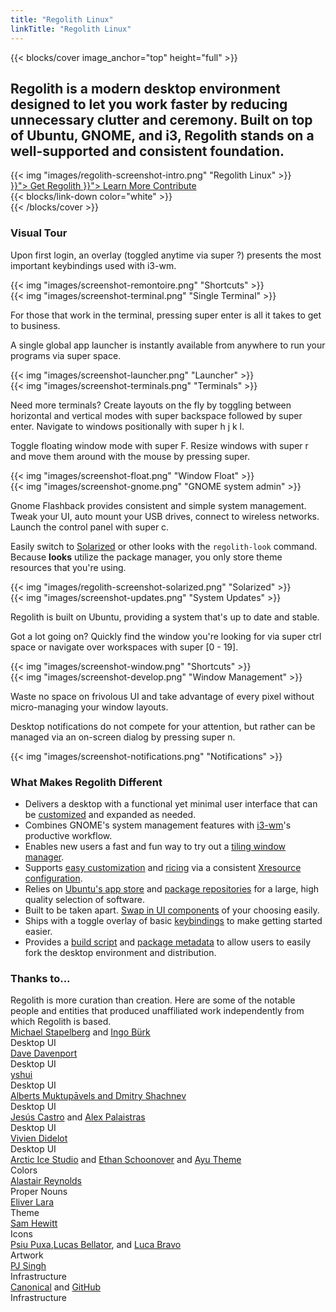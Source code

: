 ```yaml
---
title: "Regolith Linux"
linkTitle: "Regolith Linux"
---
```


{{< blocks/cover image_anchor="top" height="full" >}}

<h2 class="m-5">Regolith is a modern desktop environment designed to let you work faster by reducing unnecessary clutter and ceremony. Built on top of Ubuntu, GNOME, and i3, Regolith stands on a well-supported and consistent foundation.</h2>

<div class="row"> <div class="col-sm-8 mb-5">{{< img "images/regolith-screenshot-intro.png" "Regolith Linux" >}}</div>
  <div class="col-sm-4">
    <div class="mx-auto">
    <a class="btn btn-lg btn-secondary mr-3 mb-4 rounded-pill" href="{{< ref ">}}">
      Get Regolith <i class="fas fa-cloud-download-alt ml-2 "></i>
    </a>
    <a class="btn btn-lg btn-primary mr-3 mb-4" href="{{< ref ">}}">
      Learn More <i class="fas fa-book-reader ml-2"></i>
    </a>
    <a class="btn btn-lg btn-success mr-3 mb-4" href="https://opencollective.com/regolith/donate">
      Contribute <i class="fas fa-piggy-bank ml-2"></i>
    </a>
</div>
</div>
    <div class="mx-auto mt-5 pt-5">
      {{< blocks/link-down color="white" >}}
  </div>
{{< /blocks/cover >}}

<a name="td-block-1"><h3 class="text-center p-5" >Visual Tour</h3></a>

<div class="container mt-3">
  <div class="row pb-5">
    <div class="col-8 my-auto"><p>Upon first login, an overlay (toggled anytime via <span class="text-nowrap"><span class="badge badge-warning">super</span> <span class="badge badge-warning">?</span></span>) presents the most important keybindings used with i3-wm.</p></div>
    <div class="col-4 my-auto border rounded p-1">{{< img "images/screenshot-remontoire.png" "Shortcuts" >}}</div>
  </div>
  <div class="row pb-5">
    <div class="col-4 my-auto border rounded p-1">{{< img "images/screenshot-terminal.png" "Single Terminal" >}}</div>
    <div class="col-8 my-auto"><p>For those that work in the terminal, pressing <span class="text-nowrap"><span class="badge badge-warning">super</span> <span class="badge badge-warning">enter</span></span> is all it takes to get to business.</p></div>    
  </div>
  <div class="row pb-5">
    <div class="col-8 my-auto"><p>A single global app launcher is instantly available from anywhere to run your programs via <span class="text-nowrap"><span class="badge badge-warning">super</span> <span class="badge badge-warning">space</span></span>.</p></div>
    <div class="col-4 my-auto border rounded p-1">{{< img "images/screenshot-launcher.png" "Launcher" >}}</div>    
  </div>
  <div class="row pb-5">
    <div class="col-4 my-auto border rounded p-1">{{< img "images/screenshot-terminals.png" "Terminals" >}}</div>
    <div class="col-8 my-auto"><p>Need more terminals?  Create layouts on the fly by toggling between horizontal and vertical modes with <span class="text-nowrap"><span class="badge badge-warning">super</span> <span class="badge badge-warning">backspace</span></span> followed by <span class="text-nowrap"><span class="badge badge-warning">super</span> <span class="badge badge-warning">enter</span></span>.  Navigate to windows positionally with <span class="text-nowrap"><span class="badge badge-warning">super</span> <span class="badge badge-warning">h</span> <span class="badge badge-warning">j</span> <span class="badge badge-warning">k</span> <span class="badge badge-warning">l</span></span>.</p></div>    
  </div>
  <div class="row pb-5">
    <div class="col-8 my-auto"><p>Toggle floating window mode with <span class="text-nowrap"><span class="badge badge-warning">super</span> <span class="badge badge-warning">F</span></span>.  Resize windows with <span class="text-nowrap"><span class="badge badge-warning">super</span> <span class="badge badge-warning">r</span></span> and move them around with the mouse by pressing <span class="badge badge-warning">super</span>.</p></div>
    <div class="col-4 my-auto border rounded p-1">{{< img "images/screenshot-float.png" "Window Float" >}}</div>    
  </div>
  <div class="row pb-5">
    <div class="col-4 my-auto border rounded p-1">{{< img "images/screenshot-gnome.png" "GNOME system admin" >}}</div>
    <div class="col-8 my-auto"><p>Gnome Flashback provides consistent and simple system management. Tweak your UI, auto mount your USB drives, connect to wireless networks. Launch the control panel with <span class="text-nowrap"><span class="badge badge-warning">super</span> <span class="badge badge-warning">c</span></span>.</p></div>    
  </div>
  <div class="row pb-5">
    <div class="col-8 my-auto"><p>Easily switch to <a href="https://ethanschoonover.com/solarized">Solarized</a> or other looks with the <code>regolith-look</code> command. Because <b>looks</b> utilize the package manager, you only store theme resources that you're using.</p></div>
    <div class="col-4 my-auto border rounded p-1">{{< img "images/regolith-screenshot-solarized.png" "Solarized" >}}</div>    
  </div>
  <div class="row pb-5">
    <div class="col-4 my-auto border rounded p-1">{{< img "images/screenshot-updates.png" "System Updates" >}}</div>
    <div class="col-8 my-auto"><p>Regolith is built on Ubuntu, providing a system that's up to date and stable.</p></div>    
  </div>
  <div class="row pb-5">
    <div class="col-8 my-auto"><p>Got a lot going on?  Quickly find the window you're looking for via <span class="text-nowrap"><span class="badge badge-warning">super</span> <span class="badge badge-warning">ctrl</span> <span class="badge badge-warning">space</span></span> or navigate over workspaces with <span class="text-nowrap"><span class="badge badge-warning">super</span> <span class="badge badge-warning">[0 - 19]</span></span>.</p></div>
    <div class="col-4 my-auto border rounded p-1">{{< img "images/screenshot-window.png" "Shortcuts" >}}</div>    
  </div>
  <div class="row pb-5">
    <div class="col-4 my-auto border rounded p-1">{{< img "images/screenshot-develop.png" "Window Management" >}}</div>
    <div class="col-8 my-auto"><p>Waste no space on frivolous UI and take advantage of every pixel without micro-managing your window layouts.</p></div>    
  </div>
  <div class="row pb-5">
    <div class="col-8 my-auto"><p>Desktop notifications do not compete for your attention, but rather can be managed via an on-screen dialog by pressing <span class="text-nowrap"><span class="badge badge-warning">super</span> <span class="badge badge-warning">n</span></span>.</p></div>
    <div class="col-4 my-auto border rounded p-1">{{< img "images/screenshot-notifications.png" "Notifications" >}}</div>    
  </div>
</div>

<a name="td-block-2"><h3 class="text-center p-5" ><i class="fas fa-info-circle pr-3"></i>What Makes Regolith Different</h3></a>

<div class="container">
<ul>
<li>Delivers a desktop with a functional yet minimal user interface that can be <a href="docs/customize/">customized</a> and expanded as needed.</li>
<li>Combines GNOME's system management features with <a href="https://i3wm.org/">i3-wm</a>'s productive workflow.</li>
<li>Enables new users a fast and fun way to try out a <a href="https://opensource.com/article/18/8/i3-tiling-window-manager">tiling window manager</a>.</li>
<li>Supports <a href="https://github.com/regolith-linux/regolith-desktop/wiki/Customize">easy customization</a> and <a href="https://www.reddit.com/r/unixporn">ricing</a> via a consistent <a href="https://github.com/regolith-linux/regolith-styles/blob/master/Xresources/root">Xresource configuration</a>.</li>
<li>Relies on <a href="https://snapcraft.io/store">Ubuntu's app store</a> and <a href="https://packages.ubuntu.com/">package repositories</a> for a large, high quality selection of software.</li>
<li>Built to be taken apart. <a href="docs/customize/components/">Swap in UI components</a> of your choosing easily.</li>
<li>Ships with a toggle overlay of basic <a href="docs/reference/keybindings/">keybindings</a> to make getting started easier.</li>
<li>Provides a <a href="https://github.com/regolith-linux/regolith-builder/blob/master/build.sh">build script</a> and <a href="https://github.com/regolith-linux/regolith-builder/blob/master/package-model-R1.3.json">package metadata</a> to allow users to easily fork the desktop environment and distribution.</li>
</ul>
</div>

<a name="td-block-3"><h3 class="text-center p-5" ><i class="fas fa-user-friends pr-3"></i>Thanks to...</h3></a>

<div class="container-fluid mb-3">
  <div class="row pl-0 align-top">
    <div class="col-3 col-md-0">
      Regolith is more curation than creation.  Here are some of the notable people and entities that produced unaffiliated work independently from which Regolith is based.
    </div>
    <div class="col-6 border rounded p-3">
      <div class="container">
        <div class="row">
          <div class="col-lg"><a href="https://i3wm.org">Michael Stapelberg</a> and <a href="https://github.com/Airblader/i3">Ingo Bürk</a></div>
          <div class="col-sm">Desktop UI</div>
        </div>
        <div class="row">
          <div class="col-lg"><a href="https://github.com/davatorium/rofi">Dave Davenport</a></div>
          <div class="col-sm">Desktop UI</div>
        </div>
        <div class="row">
          <div class="col-lg"><a href="https://github.com/yshui/compton">yshui</a></div>
          <div class="col-sm">Desktop UI</div>
        </div>
        <div class="row">
          <div class="col-lg"><a href="https://wiki.gnome.org/Projects/GnomeFlashback">Alberts Muktupāvels and Dmitry Shachnev</a></div>
          <div class="col-sm">Desktop UI</div>
        </div>
        <div class="row">
          <div class="col-lg"><a href="https://github.com/jcstr">Jesús Castro</a> and <a href="https://github.com/deuill">Alex Palaistras</a></div>
          <div class="col-sm">Desktop UI</div>
        </div>
        <div class="row">
          <div class="col-lg"><a href="https://github.com/vivien/i3blocks">Vivien Didelot</a></div>
          <div class="col-sm">Desktop UI</div>
        </div>
        <div class="row">
          <div class="col-lg"><a href="https://github.com/arcticicestudio">Arctic Ice Studio</a> and <a href="https://ethanschoonover.com/solarized/">Ethan Schoonover</a> and <a href="https://github.com/ayu-theme">Ayu Theme</a></div>
          <div class="col-sm">Colors</div>
        </div>
        <div class="row">
          <div class="col-lg"><a href="http://www.alastairreynolds.com/">Alastair Reynolds</a></div>
          <div class="col-sm">Proper Nouns</div>
        </div>
        <div class="row">
          <div class="col-lg"><a href="https://github.com/EliverLara/Nordic">Eliver Lara</a></div>
          <div class="col-sm">Theme</div>
        </div>
        <div class="row">
          <div class="col-lg"><a href="https://snwh.org/paper">Sam Hewitt</a></div>
          <div class="col-sm">Icons</div>
        </div>
        <div class="row">
          <div class="col-lg"><a href="http://wallpaper-site.webflow.io/">Psiu Puxa</a>,<a href="https://unsplash.com/photos/C0OD8OM-oM0">Lucas Bellator</a>, and <a href="https://unsplash.com/photos/xnqVGsbXgV4">Luca Bravo</a></div>
          <div class="col-sm">Artwork</div>
        </div>
        <div class="row">
          <div class="col-lg"><a href="https://launchpad.net/cubic">PJ Singh</a></div>
          <div class="col-sm">Infrastructure</div>
        </div>
        <div class="row">
          <div class="col-lg"><a href="https://canonical.com">Canonical</a> and <a href="https://github.com">GitHub</a></div>
          <div class="col-sm">Infrastructure</div>
        </div>
      </div>
    </div>
  </div>
</div>
